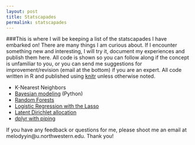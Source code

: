 ```yaml
---
layout: post
title: Statscapades
permalink: statscapades
---
```


###This is where I will be keeping a list of the statscapades I have embarked on! 
There are many things I am curious about. If I encounter something new and interesting, I will try it, document my experiences and publish them here. All code is shown so you can follow along if the concept is unfamiliar to you, or you can send me suggestions for improvement/revision (email at the bottom) if you are an expert. All code written in R and published using [knitr](yihui.name/knitr/) unless otherwise noted. 

* K-Nearest Neighbors 
* [Bayesian modeling](http://melodyyin.github.io/statscapades/ydc.html) (Python)
* [Random Forests](http://melodyyin.github.io/statscapades/randforests.html)
* [Logistic Regression with the Lasso](http://melodyyin.github.io/statscapades/logistic.html)
* [Latent Dirichlet allocation](http://melodyyin.github.io/statscapades/lda.html)
* [dplyr with piping](https://github.com/melodyyin/statscapades/blob/master/xdcp.md)

<p class="message">If you have any feedback or questions for me, please shoot me an email at melodyyin@u.northwestern.edu. Thank you!</p>